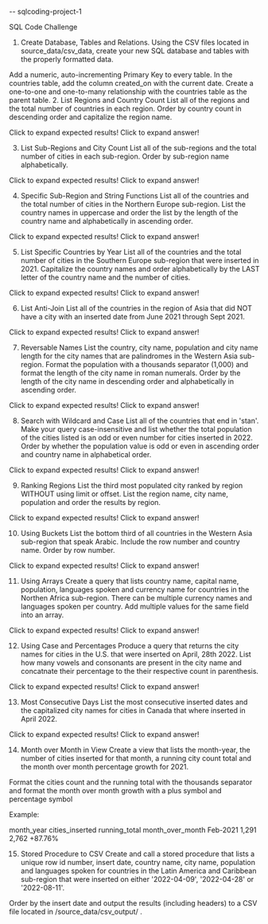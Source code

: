 --  sqlcoding-project-1

SQL Code Challenge
1. Create Database, Tables and Relations.
Using the CSV files located in source_data/csv_data, create your new SQL database and tables with the properly formatted data.

Add a numeric, auto-incrementing Primary Key to every table.
In the countries table, add the column created_on with the current date.
Create a one-to-one and one-to-many relationship with the countries table as the parent table.
2. List Regions and Country Count
List all of the regions and the total number of countries in each region. Order by country count in descending order and capitalize the region name.

Click to expand expected results!
Click to expand answer!

3. List Sub-Regions and City Count
List all of the sub-regions and the total number of cities in each sub-region. Order by sub-region name alphabetically.

Click to expand expected results!
Click to expand answer!

4. Specific Sub-Region and String Functions
List all of the countries and the total number of cities in the Northern Europe sub-region. List the country names in uppercase and order the list by the length of the country name and alphabetically in ascending order.

Click to expand expected results!
Click to expand answer!

5. List Specific Countries by Year
List all of the countries and the total number of cities in the Southern Europe sub-region that were inserted in 2021. Capitalize the country names and order alphabetically by the LAST letter of the country name and the number of cities.

Click to expand expected results!
Click to expand answer!

6. List Anti-Join
List all of the countries in the region of Asia that did NOT have a city with an inserted date from June 2021 through Sept 2021.

Click to expand expected results!
Click to expand answer!

7. Reversable Names
List the country, city name, population and city name length for the city names that are palindromes in the Western Asia sub-region. Format the population with a thousands separator (1,000) and format the length of the city name in roman numerals. Order by the length of the city name in descending order and alphabetically in ascending order.

Click to expand expected results!
Click to expand answer!

8. Search with Wildcard and Case
List all of the countries that end in 'stan'. Make your query case-insensitive and list whether the total population of the cities listed is an odd or even number for cities inserted in 2022. Order by whether the population value is odd or even in ascending order and country name in alphabetical order.

Click to expand expected results!
Click to expand answer!

9. Ranking Regions
List the third most populated city ranked by region WITHOUT using limit or offset. List the region name, city name, population and order the results by region.

Click to expand expected results!
Click to expand answer!

10. Using Buckets
List the bottom third of all countries in the Western Asia sub-region that speak Arabic. Include the row number and country name. Order by row number.

Click to expand expected results!
Click to expand answer!

11. Using Arrays
Create a query that lists country name, capital name, population, languages spoken and currency name for countries in the Northen Africa sub-region. There can be multiple currency names and languages spoken per country. Add multiple values for the same field into an array.

Click to expand expected results!
Click to expand answer!

12. Using Case and Percentages
Produce a query that returns the city names for cities in the U.S. that were inserted on April, 28th 2022. List how many vowels and consonants are present in the city name and concatnate their percentage to the their respective count in parenthesis.

Click to expand expected results!
Click to expand answer!

13. Most Consecutive Days
List the most consecutive inserted dates and the capitalized city names for cities in Canada that where inserted in April 2022.

Click to expand expected results!
Click to expand answer!

 14. Month over Month in View
Create a view that lists the month-year, the number of cities inserted for that month, a running city count total and the month over month percentage growth for 2021.

Format the cities count and the running total with the thousands separator and format the month over month growth with a plus symbol and percentage symbol

Example:
 
month_year	cities_inserted	running_total	month_over_month
Feb-2021	1,291	2,762	+87.76%



15. Stored Procedure to CSV
Create and call a stored procedure that lists a unique row id number, insert date, country name, city name, population and languages spoken for countries in the Latin America and Caribbean sub-region that were inserted on either '2022-04-09', '2022-04-28' or '2022-08-11'.

Order by the insert date and output the results (including headers) to a CSV file located in /source_data/csv_output/ .

